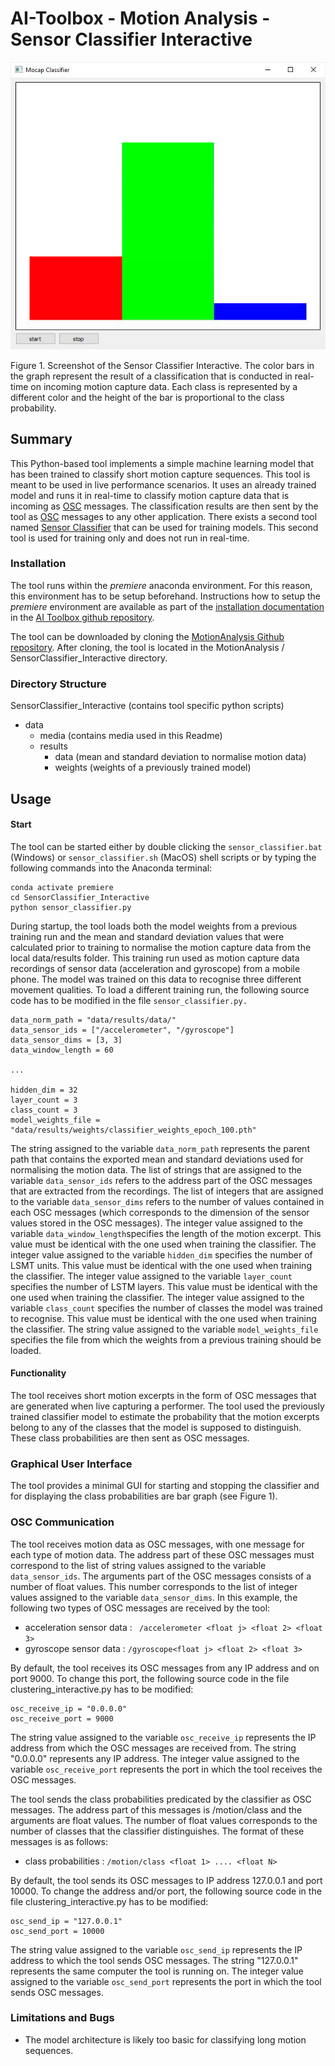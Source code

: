 # AI-Toolbox - Motion Analysis - Sensor Classifier Interactive

![image-20250228163843296](data/media/SensorClassifier_screenshot.JPG)

Figure 1. Screenshot of the Sensor Classifier Interactive. The color bars in the graph represent the result of a classification that is conducted in real-time on incoming motion capture data. Each class is represented by a different color and the height of the bar is proportional to the class probability.

## Summary

This Python-based tool implements a simple machine learning model that has been trained to classify short motion capture sequences. This tool is meant to be used in live performance scenarios. It uses an already trained model and runs it in real-time to classify motion capture data that is incoming as [OSC](https://en.wikipedia.org/wiki/Open_Sound_Control) messages. The classification results are then sent by the tool as [OSC](https://en.wikipedia.org/wiki/Open_Sound_Control) messages to any other application. There exists a second tool named [Sensor Classifier](https://github.com/bisnad/MotionAnalysis/tree/main/SensorClassifier) that can be used for training models. This second tool is used for training only and does not run in real-time. 

### Installation

The tool runs within the *premiere* anaconda environment. For this reason, this environment has to be setup beforehand.  Instructions how to setup the *premiere* environment are available as part of the [installation documentation ](https://github.com/bisnad/AIToolbox/tree/main/Installers) in the [AI Toolbox github repository](https://github.com/bisnad/AIToolbox). 

The tool can be downloaded by cloning the [MotionAnalysis Github repository](https://github.com/bisnad/MotionAnalysis). After cloning, the tool is located in the MotionAnalysis / SensorClassifier_Interactive directory. 

### Directory Structure

SensorClassifier_Interactive (contains tool specific python scripts)

- data
  - media (contains media used in this Readme)
  - results
    - data (mean and standard deviation to normalise motion data)
    - weights (weights of a previously trained model)


## Usage
#### Start

The tool can be started either by double clicking the `sensor_classifier.bat` (Windows) or `sensor_classifier.sh` (MacOS) shell scripts or by typing the following commands into the Anaconda terminal:

```
conda activate premiere
cd SensorClassifier_Interactive
python sensor_classifier.py
```

During startup, the tool loads both the model weights from a previous training run and the mean and standard deviation values that were calculated prior to training to normalise the motion capture data from the local data/results folder. This training run used as motion capture data recordings of sensor data (acceleration and gyroscope) from a mobile phone. The model was trained on this data to recognise three different movement qualities. To load a different training run, the following source code has to be modified in the file `sensor_classifier.py.` 

```
data_norm_path = "data/results/data/"
data_sensor_ids = ["/accelerometer", "/gyroscope"]
data_sensor_dims = [3, 3]
data_window_length = 60

...

hidden_dim = 32
layer_count = 3
class_count = 3
model_weights_file = "data/results/weights/classifier_weights_epoch_100.pth"
```

The string assigned to the variable `data_norm_path` represents the parent path that contains the exported mean and standard deviations used for normalising the motion data.  The list of strings that are assigned to the variable `data_sensor_ids` refers to the address part of the OSC messages that are extracted from the recordings.  The list of integers that are assigned to the variable `data_sensor_dims` refers to the number of values contained in each OSC messages (which corresponds to the dimension of the sensor values stored in the OSC messages). The integer value assigned to the variable `data_window_length`specifies the length of the motion excerpt. This value must be identical with the one used when training the classifier. The integer value assigned to the variable `hidden_dim` specifies the number of LSMT units. This value must be identical with the one used when training the classifier. The integer value assigned to the variable `layer_count` specifies the number of LSTM layers. This value must be identical with the one used when training the classifier. The integer value assigned to the variable `class_count` specifies the number of classes the model was trained to recognise. This value must be identical with the one used when training the classifier.
The string value assigned to the variable `model_weights_file` specifies the file from which the weights from a previous training should be loaded.

#### Functionality

The tool receives short motion excerpts in the form of OSC messages that are generated when live capturing a performer. The tool used the previously trained classifier model to estimate the probability that the motion excerpts belong to any of the classes that the model is supposed to distinguish. These class probabilities are then sent as OSC messages. 

### Graphical User Interface

The tool provides a minimal GUI  for starting and stopping the classifier and for displaying the class probabilities are bar graph (see Figure 1). 

### OSC Communication

The tool receives motion data as OSC messages, with one message for each type of motion data. The address part of these OSC messages must correspond to the list of string values assigned to the variable `data_sensor_ids`. The arguments part of the OSC messages consists of a number of float values. This number corresponds to the list of integer values assigned to the variable `data_sensor_dims`. In this example, the following two types of OSC messages are received by the tool:

- acceleration sensor data : ` /accelerometer <float j> <float 2> <float 3>` 
- gyroscope sensor data : `/gyroscope<float j> <float 2> <float 3>` 

By default, the tool receives its OSC messages from any IP address and on port 9000. To change this port, the following source code in the file clustering_interactive.py has to be modified:

    osc_receive_ip = "0.0.0.0"
    osc_receive_port = 9000

The string value assigned to the variable `osc_receive_ip` represents the IP address from which the OSC messages are received from. The string "0.0.0.0" represents any IP address.
The integer value assigned to the variable `osc_receive_port` represents the port in which the tool receives the OSC messages.

The tool sends the class probabilities predicated by the classifier as OSC messages. The address part of this messages is /motion/class and the arguments are float values. The number of float values corresponds to the number of classes that the classifier distinguishes. The format of these messages is as follows:

- class probabilities : `/motion/class <float 1> .... <float N>` 

By default, the tool sends its OSC messages to IP address 127.0.0.1 and port 10000. To change the address and/or port, the following source code in the file clustering_interactive.py has to be modified:

    osc_send_ip = "127.0.0.1"
    osc_send_port = 10000

The string value assigned to the variable `osc_send_ip` represents the IP address to which the tool sends OSC messages. The string "127.0.0.1" represents the same computer the tool is running on.
The integer value assigned to the variable `osc_send_port` represents the port in which the tool sends OSC messages.

### Limitations and Bugs

- The model architecture is likely too basic for classifying long motion sequences. 